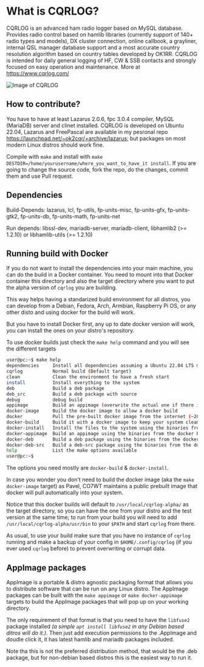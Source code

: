# What is CQRLOG?

CQRLOG is an advanced ham radio logger based on MySQL database. Provides radio control based on hamlib libraries (currently support of 140+ radio types and models), DX cluster connection, online callbook, a grayliner, internal QSL manager database support and a most accurate country resolution algorithm based on country tables developed by OK1RR. CQRLOG is intended for daily general logging of HF, CW & SSB contacts and strongly focused on easy operation and maintenance. More at https://www.cqrlog.com/

![Image of CQRLOG](https://cqrlog.com/images/users/ok2cqr.png)

## How to contribute?

You have to have at least Lazarus 2.0.6, fpc 3.0.4 compiler, MySQL (MariaDB) server and clinet installed. CQRLOG is developed on Ubuntu 22.04, Lazarus and FreePascal are available in my pesronal repo  https://launchpad.net/~ok2cqr/+archive/lazarus; but packages on most modern Linux distros should work fine. 

Compile with `make` and install with `make DESTDIR=/home/yourusername/where_you_want_to_have_it install`. If you are going to change the source code, fork the repo, do the changes, commit them and use Pull request.

## Dependencies

Build-Depends: lazarus, lcl, fp-utils, fp-units-misc, fp-units-gfx, fp-units-gtk2, fp-units-db, fp-units-math, fp-units-net

Run depends: libssl-dev, mariadb-server, mariadb-client, libhamlib2 (>= 1.2.10) or libhamlib-utils (>= 1.2.10)

## Running build with Docker

If you do not want to install the dependencies into your main machine, you can do the build in a Docker container. You need to mount into that Docker container this directory and also the target directory where you want to put the alpha version of `cqrlog` you are building.

This way helps having a standarized build environment for all distros, you can develop from a Debian, Fedora, Arch, Armbian, Raspberry Pi OS, or any other disto and using docker for the build will work.

But you have to install Docker first, any up to date docker version will work, you can install the ones on your distro's repository.

To use docker builds just check the `make help` command and you will see the different targets

```sh
user@pc:~$ make help
dependencies     Install all dependencies assuming a Ubuntu 22.04 LTS machine
cqrlog           Normal build (Default target)
clean            Clean the environment to have a fresh start
install          Install everything to the system
deb              Build a deb package
deb_src          Build a deb package with source
debug            debug build
appimage         Build an appimage (overwrite the actual one if there is one) using GTK
docker-image     Build the docker image to allow a docker build
docker           Pull the pre-built docker image from the internet (~2Gb)
docker-build     Build it with a docker image to keep your system clean 
docker-install   Install the files to the system using the binaries from the docker build 
docker-appimage  Build an appimage using the binaries from the docker build, GTK2
docker-deb       Build a deb package using the binaries from the docker build
docker-deb-src   Build a deb-src package using the binaries from the docker build 
help             List the make options available
user@pc:~$
```

The options you need mostly are `docker-build` & `docker-install`.

In case you wonder you don't need to build the docker image (aka the `make docker-image` target) as Pavel, CO7WT maintains a public prebuilt image that docker will pull automatically into your system.

Notice that this docker builds will default to `/usr/local/cqrlog-alpha/` as the target directory, so you can have the one from your distro and the test version at the same time; to run from your build you will need to add `/usr/local/cqrlog-alpha/usr/bin` to your `$PATH` and start `cqrlog` from there.

As usual, to use your build make sure that you have no instance of `cqrlog` running and make a backup of your config in `$HOME/.config/cqrlog` (if you ever used `cqrlog` before) to prevent overwriting or corrupt data.

## AppImage packages

AppImage is a portable & distro agnostic packaging format that allows you to distribute software that can be run on any Linux distro. The AppImage packages can be built with the `make appimage` or `make docker-appimage` targets to build the AppImage packages that will pop up on your working directory.

The only requirement of that format is that you need to have the `libfuse2` package installed _(a simple `apt install libfuse2` in any Debian based ditros will do it.)_. Then just add execution permissions to the .AppImage and doudle click it, it has latest hamlib and mariadb packages included.

Note tha this is not the preferred distribution method, that would be the .deb package, but for non-debian based distros this is the easiest way to run it.
